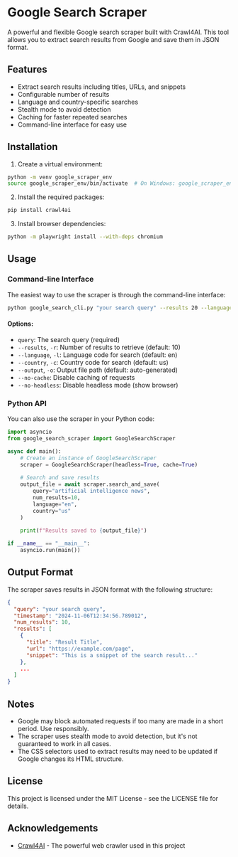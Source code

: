 # Google Search Scraper

A powerful and flexible Google search scraper built with Crawl4AI. This tool allows you to extract search results from Google and save them in JSON format.

## Features

- Extract search results including titles, URLs, and snippets
- Configurable number of results
- Language and country-specific searches
- Stealth mode to avoid detection
- Caching for faster repeated searches
- Command-line interface for easy use

## Installation

1. Create a virtual environment:
```bash
python -m venv google_scraper_env
source google_scraper_env/bin/activate  # On Windows: google_scraper_env\Scripts\activate
```

2. Install the required packages:
```bash
pip install crawl4ai
```

3. Install browser dependencies:
```bash
python -m playwright install --with-deps chromium
```

## Usage

### Command-line Interface

The easiest way to use the scraper is through the command-line interface:

```bash
python google_search_cli.py "your search query" --results 20 --language en --country us
```

#### Options:

- `query`: The search query (required)
- `--results`, `-r`: Number of results to retrieve (default: 10)
- `--language`, `-l`: Language code for search (default: en)
- `--country`, `-c`: Country code for search (default: us)
- `--output`, `-o`: Output file path (default: auto-generated)
- `--no-cache`: Disable caching of requests
- `--no-headless`: Disable headless mode (show browser)

### Python API

You can also use the scraper in your Python code:

```python
import asyncio
from google_search_scraper import GoogleSearchScraper

async def main():
    # Create an instance of GoogleSearchScraper
    scraper = GoogleSearchScraper(headless=True, cache=True)
    
    # Search and save results
    output_file = await scraper.search_and_save(
        query="artificial intelligence news",
        num_results=10,
        language="en",
        country="us"
    )
    
    print(f"Results saved to {output_file}")

if __name__ == "__main__":
    asyncio.run(main())
```

## Output Format

The scraper saves results in JSON format with the following structure:

```json
{
  "query": "your search query",
  "timestamp": "2024-11-06T12:34:56.789012",
  "num_results": 10,
  "results": [
    {
      "title": "Result Title",
      "url": "https://example.com/page",
      "snippet": "This is a snippet of the search result..."
    },
    ...
  ]
}
```

## Notes

- Google may block automated requests if too many are made in a short period. Use responsibly.
- The scraper uses stealth mode to avoid detection, but it's not guaranteed to work in all cases.
- The CSS selectors used to extract results may need to be updated if Google changes its HTML structure.

## License

This project is licensed under the MIT License - see the LICENSE file for details.

## Acknowledgements

- [Crawl4AI](https://github.com/unclecode/crawl4ai) - The powerful web crawler used in this project 